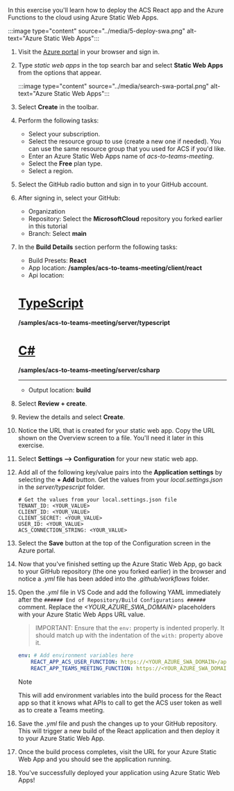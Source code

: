 <!-- markdownlint-disable MD041 -->

In this exercise you'll learn how to deploy the ACS React app and the Azure Functions to the cloud using Azure Static Web Apps.

:::image type="content" source="../media/5-deploy-swa.png" alt-text="Azure Static Web Apps":::

1. Visit the [Azure portal](https://portal.azure.com) in your browser and sign in.

1. Type *static web apps* in the top search bar and select **Static Web Apps** from the options that appear.

    :::image type="content" source="../media/search-swa-portal.png" alt-text="Azure Static Web Apps":::

1. Select **Create** in the toolbar.

1. Perform the following tasks:
    - Select your subscription.
    - Select the resource group to use (create a new one if needed). You can use the same resource group that you used for ACS if you'd like.
    - Enter an Azure Static Web Apps name of *acs-to-teams-meeting*.
    - Select the **Free** plan type.
    - Select a region.

1. Select the GitHub radio button and sign in to your GitHub account.

1. After signing in, select your GitHub:
    - Organization
    - Repository: Select the **MicrosoftCloud** repository you forked earlier in this tutorial
    - Branch: Select **main**

1. In the **Build Details** section perform the following tasks:
    - Build Presets: **React**
    - App location: **/samples/acs-to-teams-meeting/client/react**
    - Api location: 
    
    # [TypeScript](#tab/typescript)

    **/samples/acs-to-teams-meeting/server/typescript**

    # [C#](#tab/csharp)

    **/samples/acs-to-teams-meeting/server/csharp**

    ---
    
    - Output location: **build**

1. Select **Review + create**.

1. Review the details and select **Create**.

1. Notice the URL that is created for your static web app. Copy the URL shown on the Overview screen to a file. You'll need it later in this exercise.

1. Select **Settings --> Configuration** for your new static web app.

1. Add all of the following key/value pairs into the **Application settings** by selecting the **+ Add** button. Get the values from your *local.settings.json* in the *server/typescript* folder.

    ```text
    # Get the values from your local.settings.json file
    TENANT_ID: <YOUR_VALUE>
    CLIENT_ID: <YOUR_VALUE>
    CLIENT_SECRET: <YOUR_VALUE>
    USER_ID: <YOUR_VALUE>
    ACS_CONNECTION_STRING: <YOUR_VALUE>
    ```

1. Select the **Save** button at the top of the Configuration screen in the Azure portal.

1. Now that you've finished setting up the Azure Static Web App, go back to your GitHub repository (the one you forked earlier) in the browser and notice a *.yml* file has been added into the *.github/workflows* folder. 

1. Open the *.yml* file in VS Code and add the following YAML immediately after the `###### End of Repository/Build Configurations ######` comment. Replace the *<YOUR_AZURE_SWA_DOMAIN>* placeholders with your Azure Static Web Apps URL value. 

    > IMPORTANT: Ensure that the `env:` property is indented properly. It should match up with the indentation of the `with:` property above it.

    ```yaml
    env: # Add environment variables here
        REACT_APP_ACS_USER_FUNCTION: https://<YOUR_AZURE_SWA_DOMAIN>/api/ACSTokenFunction
        REACT_APP_TEAMS_MEETING_FUNCTION: https://<YOUR_AZURE_SWA_DOMAIN>/api/TeamsMeetingFunction
    ```

    > [!NOTE]
    > This will add environment variables into the build process for the React app so that it knows what APIs to call to get the ACS user token as well as to create a Teams meeting.

1. Save the *.yml* file and push the changes up to your GitHub repository. This will trigger a new build of the React application and then deploy it to your Azure Static Web App. 

1. Once the build process completes, visit the URL for your Azure Static Web App and you should see the application running.

1. You've successfully deployed your application using Azure Static Web Apps!
